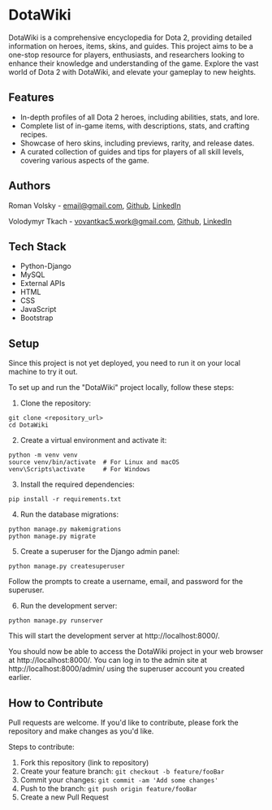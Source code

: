 # DotaWiki
DotaWiki is a comprehensive encyclopedia for Dota  2, providing detailed information on heroes, items, skins, and guides. This project aims to be a one-stop resource for players, enthusiasts, and researchers looking to enhance their knowledge and understanding of the game. Explore the vast world of Dota  2 with DotaWiki, and elevate your gameplay to new heights.


## Features  
- In-depth profiles of all Dota  2 heroes, including abilities, stats, and lore. 
- Complete list of in-game items, with descriptions, stats, and crafting recipes. 
- Showcase of hero skins, including previews, rarity, and release dates. 
- A curated collection of guides and tips for players of all skill levels, covering various aspects of the game.


## Authors
Roman Volsky - email@gmail.com, [Github](), [LinkedIn]()

Volodymyr Tkach - vovantkac5.work@gmail.com, [Github](https://github.com/tkach-v/), [LinkedIn](https://www.linkedin.com/in/volodymyr-tkach5/)

## Tech Stack
- Python-Django
- MySQL
- External APIs
- HTML
- CSS
- JavaScript
- Bootstrap

## Setup
Since this project is not yet deployed, you need to run it on your local machine to try it out.

To set up and run the "DotaWiki" project locally, follow these steps:

1. Clone the repository:
```
git clone <repository_url>
cd DotaWiki
```

2. Create a virtual environment and activate it:
```
python -m venv venv
source venv/bin/activate  # For Linux and macOS
venv\Scripts\activate     # For Windows
```

3. Install the required dependencies:
```
pip install -r requirements.txt
```

4. Run the database migrations:
```
python manage.py makemigrations
python manage.py migrate
```

5. Create a superuser for the Django admin panel:
```
python manage.py createsuperuser
```
Follow the prompts to create a username, email, and password for the superuser.


6. Run the development server:
```
python manage.py runserver
```
This will start the development server at http://localhost:8000/.

You should now be able to access the DotaWiki project in your web browser at http://localhost:8000/. You can log in to the admin site at http://localhost:8000/admin/ using the superuser account you created earlier.

## How to Contribute
Pull requests are welcome. If you'd like to contribute, please fork the repository and make changes as you'd like.

Steps to contribute:
1. Fork this repository (link to repository)
2. Create your feature branch: `git checkout -b feature/fooBar`
3. Commit your changes: `git commit -am 'Add some changes'`
4. Push to the branch: `git push origin feature/fooBar`
5. Create a new Pull Request
